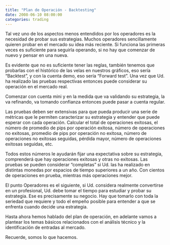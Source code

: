 ```yaml
---
title: "Plan de Operación - Backtesting"
date: 2008-06-10 08:00:00
categories: trading
---
```

Tal vez uno de los aspectos menos entendidos por los operadores es la necesidad de probar sus estrategias. Muchos operadores sencillamente quieren probar en el mercado su idea más reciente. Si funciona las primeras veces es suficiente para seguirla operando, si no hay que comenzar de nuevo y pensar en una nueva.

Es evidente que no es suficiente tener las reglas, también tenemos que probarlas con el histórico de las velas en nuestros gráficos, eso sería “Backtest”, y con la cuenta demo, eso sería “Forward test”.  Una vez que Ud. ha realizado las pruebas respectivas entonces puede considerar su operación en el mercado real.

Comenzar con cuenta mini y en la medida que va validando su estrategia, la va refinando, va tomando confianza entonces puede pasar a cuenta regular.

Las pruebas deben ser extensivas para que pueda producir una serie de métricas que le permiten caracterizar su estrategia y entender que puede esperar con cada operación. Calcular el total de operaciones exitosas, el número de promedio de pips por operación exitosa, número de operaciones no exitosas, promedio de pips por operación no exitosa, número de operaciones no exitosas seguidas, pérdida mayor, número de operaciones exitosas seguidas, etc. 

Todos estos números le ayudarán fijar una expectativa sobre su estrategia, comprenderá que hay operaciones exitosas y otras no exitosas. Las pruebas se pueden considerar “completas” si Ud. las ha realizado en distintas monedas por espacios de tiempo superiores a un año. Con cientos de operaciones en prueba, mientras más operaciones mejor.

El punto Operadores es el siguiente, si Ud. considera realmente convertirse en un profesional, Ud. debe tomar el tiempo para estudiar y probar su estrategia. Ese es precisamente su negocio. Hay que tomarlo con toda la seriedad que requiere y todo el empeño posible para entender a que se enfrenta cuando decide una estrategia.

Hasta ahora hemos hablado del plan de operación, en adelante vamos a plantear los temas básicos relacionados con el análisis técnico y la identificación de entradas al mercado.

Recuerde, somos lo que hacemos.